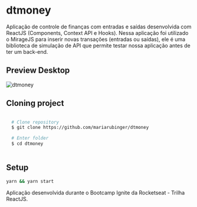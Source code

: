 # dtmoney

Aplicação de controle de finanças com entradas e saídas desenvolvida com ReactJS (Components, Context API e Hooks).
Nessa aplicação foi utilizado o MirageJS para inserir novas transações (entradas ou saídas), ele é uma biblioteca de simulação de API que permite testar nossa aplicação antes de ter um back-end.

## Preview Desktop

![dtmoney](https://user-images.githubusercontent.com/66969881/111778773-1d772780-88ad-11eb-8d25-b110c418a877.png)

## Cloning project

```bash

  # Clone repository
  $ git clone https://github.com/mariarubinger/dtmoney

  # Enter folder
  $ cd dtmoney
  
  ```

## Setup

```bash
yarn && yarn start
```

Aplicação desenvolvida durante o Bootcamp Ignite da Rocketseat - Trilha ReactJS.
